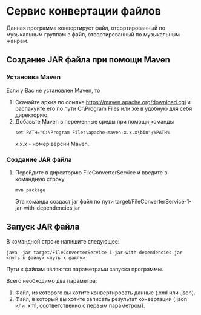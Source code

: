 # Сервис конвертации файлов
Данная программа конвертирует файл, отсортированный по музыкальным группам в файл, отсортированный по музыкальным жанрам.
## Создание JAR файла при помощи Maven
### Установка Maven
Если у Вас не установлен Maven, то
1) Скачайте архив по ссылке https://maven.apache.org/download.cgi и распакуйте его по пути
C:\Program Files или же в удобную для себя директорию.
2) Добавьте Maven в переменные среды при помощи команды
   ```
   set PATH="C:\Program Files\apache-maven-x.x.x\bin";%PATH%
   ```
   x.x.x - номер версии Maven.

### Создание JAR файла
1) Перейдите в директорию FileConverterService и введите в командную строку
   ```
   mvn package
   ```
   Эта команда создаст jar файл по пути target/FileConverterService-1-jar-with-dependencies.jar

## Запуск JAR файла
В командной строке напишите следующее:
```
java -jar target/FileConverterService-1-jar-with-dependencies.jar <путь к файлу> <путь к файлу>
```
Пути к файлам являются параметрами запуска программы.

Всего необходимо два параметра:
1) Файл, из которого вы хотите конвертировать данные (.xml или .json).
2) Файл, в который вы хотите записать результат конвертации (.json или .xml, соответственно с первым параметром).
